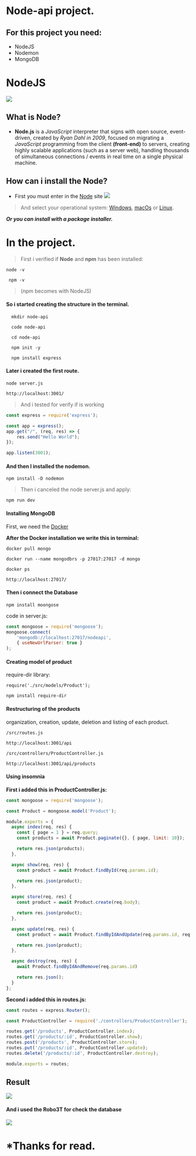# Node-api project.

## For this project you need:

* NodeJS
* Nodemon
* MongoDB

# NodeJS
![](https://user-images.githubusercontent.com/57969961/80528023-a4f13a80-896b-11ea-80ab-3a23de16f33a.jpg)
## What is Node?

* **Node.js** is a *JavaScript* interpreter that signs with open source, event-driven, created by *Ryan Dahl in 2009*, focused on migrating a *JavaScript* programming from the client **(front-end)** to servers, creating highly scalable applications (such as a server web), handling thousands of simultaneous connections / events in real time on a single physical machine.

## How can i install the Node?

* First you must enter in the [Node](https://nodejs.org/en/download/) site
![](https://user-images.githubusercontent.com/57969961/80529951-ac661300-896e-11ea-8e99-bc2f3f846c6d.png)
>And select your operational system: [Windows](https://www.microsoft.com/pt-br/windows/), [macOs](https://www.apple.com/br/macos/what-is) or [Linux](https://ubuntu.com/download/desktop).

***Or you can install with a package installer.***

# In the project.

>First i verified if **Node** and **npm** has been installed:
 ```ch
 node -v
 ```
 ```ch
  npm -v
 ``` 
 >(npm becomes with NodeJS)
#### So i started creating the **structure** in the terminal.

```ch
  mkdir node-api
```
```ch
  code node-api
```
```ch
  cd node-api 
```
```ch
  npm init -y
```
```ch
  npm install express
```

#### Later i created the first route.
```ch 
node server.js
```
```ch
http://localhost:3001/
```
>And i tested for verify if is working

```JavaScript
const express = require('express');

const app = express();
app.get("/", (req, res) => {
    res.send("Hello World");
});

app.listen(3001);
```
####  And then I installed the nodemon.
```ch
npm install -D nodemon
```
>Then i canceled the node server.js and apply:
```ch
npm run dev
```
#### Installing MongoDB 

First, we need the [Docker](https://www.docker.com/get-started)

**After the Docker installation we write this in terminal:**
```ch
docker pull mongo
```
```ch
docker run --name mongodbrs -p 27017:27017 -d mongo
```
```ch
docker ps
```
```ch
http://localhost:27017/
```

#### Then i connect the Database

```ch
npm install moongose 
```
code in server.js:
```JavaScript
const mongoose = require('mongoose');
mongoose.connect(
    'mongodb://localhost:27017/nodeapi',
    { useNewUrlParser: true }
);
```

#### Creating model of product

require-dir library:
```ch
require('./src/models/Product');
```
```ch
npm install require-dir
```

#### Restructuring of the products

organization, creation, update, deletion and listing of each product.
```ch
/src/routes.js
```
```ch
http://localhost:3001/api
```
```ch
/src/controllers/ProductController.js
```
```ch
http://localhost:3001/api/products
```
#### Using insomnia

**First i added this in ProductController.js:**
```JavaScript
const mongoose = require('mongoose');

const Product = mongoose.model('Product'); 

module.exports = {
  async index(req, res) {
    const { page = 1 } = req.query;
    const products = await Product.paginate({}, { page, limit: 10});

    return res.json(products);
  },

  async show(req, res) {
    const product = await Product.findById(req.params.id);

    return res.json(product);
  },

  async store(req, res) {
    const product = await Product.create(req.body);

    return res.json(product);
  },

  async update(req, res) {
    const product = await Product.findByIdAndUpdate(req.params.id, req.body, { new: true })

    return res.json(product);
  },

  async destroy(req, res) {
    await Product.findByIdAndRemove(req.params.id)

    return res.json();
  }
};
```

**Second i added this in routes.js:**
```JavaScript
const routes = express.Router();

const ProductController = require('./controllers/ProductController');

routes.get('/products', ProductController.index);  
routes.get('/products/:id', ProductController.show);
routes.post('/products', ProductController.store);
routes.put('/products/:id', ProductController.update);
routes.delete('/products/:id', ProductController.destroy);

module.exports = routes;
```

## Result
![](https://user-images.githubusercontent.com/57969961/80552088-f44f5f00-899b-11ea-8223-24542be535ad.png)

#### And i used the Robo3T for check the database

![](https://user-images.githubusercontent.com/57969961/80552510-3fb63d00-899d-11ea-92ff-40d89562b786.png)

# *Thanks for read.




